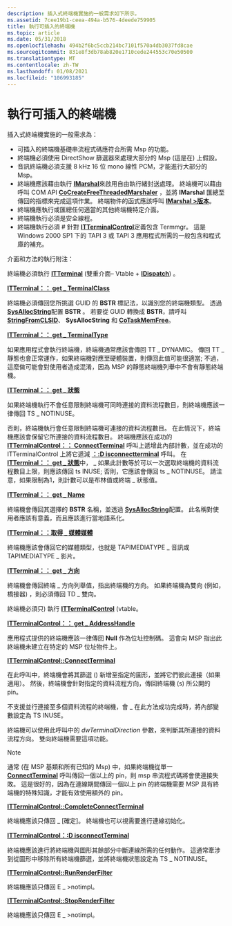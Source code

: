 ```yaml
---
description: 插入式終端機實施的一般需求如下所示。
ms.assetid: 7cee19b1-ceea-494a-b576-4deede759905
title: 執行可插入的終端機
ms.topic: article
ms.date: 05/31/2018
ms.openlocfilehash: 494b2f6bc5ccb214bc7101f570a4db3037fd8cae
ms.sourcegitcommit: 831e8f3db78ab820e1710cede244553c70e50500
ms.translationtype: MT
ms.contentlocale: zh-TW
ms.lasthandoff: 01/08/2021
ms.locfileid: "106993185"
---
```

# <a name="implementing-pluggable-terminals"></a>執行可插入的終端機

插入式終端機實施的一般需求為：

-   可插入的終端機基礎串流程式碼應符合所需 Msp 的功能。
-   終端機必須使用 DirectShow 篩選器來處理大部分的 Msp (這是在) 上假設。
-   音訊終端機必須支援 8 kHz 16 位 mono 線性 PCM，才能進行大部分的 Msp。
-   終端機應該藉由執行 [**IMarshal**](/windows/win32/api/objidlbase/nn-objidlbase-imarshal)來啟用自由執行緒封送處理。 終端機可以藉由呼叫 COM API [**CoCreateFreeThreadedMarshaler**](/windows/win32/api/combaseapi/nf-combaseapi-cocreatefreethreadedmarshaler) ，並將 **IMarshal** 匯總至傳回的指標來完成這項作業。 終端物件的函式應該呼叫 [**IMarshal >版本**](/windows/win32/api/unknwn/nf-unknwn-iunknown-release)。
-   終端機應執行或匯總任何適當的其他終端機特定介面。
-   終端機執行必須是安全線程。
-   終端機執行必須 \# 針對 [**ITTerminalControl**](/windows/desktop/api/Termmgr/nn-termmgr-itterminalcontrol)定義包含 Termmgr。 這是 Windows 2000 SP1 下的 TAPI 3 或 TAPI 3 應用程式所需的一般包含和程式庫的補充。

介面和方法的執行附注：

終端機必須執行 [**ITTerminal**](/windows/win32/api/tapi3if/nn-tapi3if-itterminal) (雙重介面– Vtable + [**IDispatch**](/windows/win32/api/oaidl/nn-oaidl-idispatch)) 。

[**ITTerminal：： get \_ TerminalClass**](/windows/win32/api/tapi3if/nf-tapi3if-itterminal-get_terminalclass)

終端機必須傳回您所挑選 GUID 的 **BSTR** 標記法，以識別您的終端機類型。 透過 [**SysAllocString**](/windows/win32/api/oleauto/nf-oleauto-sysallocstring)配置 **BSTR** 。 若要從 GUID 轉換成 **BSTR**，請呼叫 [**StringFromCLSID**](/windows/win32/api/combaseapi/nf-combaseapi-stringfromclsid)、 **SysAllocString** 和 [**CoTaskMemFree**](/windows/win32/api/combaseapi/nf-combaseapi-cotaskmemfree)。

[**ITTerminal：： get \_ TerminalType**](/windows/win32/api/tapi3if/nf-tapi3if-itterminal-get_terminaltype)

如果應用程式會執行終端機，終端機通常應該會傳回 TT \_ DYNAMIC。 傳回 TT \_ 靜態也會正常運作，如果終端機對應至硬體裝置，則傳回此值可能很適當; 不過，這麼做可能會對使用者造成混淆，因為 MSP 的靜態終端機列舉中不會有靜態終端機。

[**ITTerminal：： get \_ 狀態**](/windows/win32/api/tapi3if/nf-tapi3if-itterminal-get_state)

如果終端機執行不會任意限制終端機可同時連接的資料流程數目，則終端機應該一律傳回 TS \_ NOTINUSE。

否則，終端機執行會任意限制終端機可連接的資料流程數目。 在此情況下，終端機應該會保留它所連接的資料流程數目。 終端機應該在成功的 [**ITTerminalControl：： ConnectTerminal**](/windows/desktop/api/Termmgr/nf-termmgr-itterminalcontrol-connectterminal) 呼叫上遞增此內部計數，並在成功的 ITTerminalControl 上將它遞減 [**：:D isconnectterminal**](/windows/desktop/api/Termmgr/nf-termmgr-itterminalcontrol-disconnectterminal) 呼叫。 在 [**ITTerminal：： get \_ 狀態**](/windows/win32/api/tapi3if/nf-tapi3if-itterminal-get_state)中， \_ 如果此計數等於可以一次選取終端機的資料流程數目上限，則應該傳回 ts INUSE; 否則，它應該會傳回 ts \_ NOTINUSE。 請注意，如果限制為1，則計數可以是布林值或終端 \_ 狀態值。

[**ITTerminal：： get \_ Name**](/windows/win32/api/tapi3if/nf-tapi3if-itterminal-get_name)

終端機會傳回其選擇的 **BSTR** 名稱，並透過 [**SysAllocString**](/windows/win32/api/oleauto/nf-oleauto-sysallocstring)配置。 此名稱對使用者應該有意義，而且應該進行當地語系化。

[**ITTerminal：：取得 \_ 媒體媒體**](/windows/win32/api/tapi3if/nf-tapi3if-itterminal-get_mediatype)

終端機應該會傳回它的媒體類型，也就是 TAPIMEDIATYPE \_ 音訊或 TAPIMEDIATYPE \_ 影片。

[**ITTerminal：： get \_ 方向**](/windows/win32/api/tapi3if/nf-tapi3if-itterminal-get_direction)

終端機會傳回終端 \_ 方向列舉值，指出終端機的方向。 如果終端機為雙向 (例如，橋接器) ，則必須傳回 TD \_ 雙向。

終端機必須只) 執行 [**ITTerminalControl**](/windows/desktop/api/Termmgr/nn-termmgr-itterminalcontrol) (vtable。

[**ITTerminalControl：： get \_ AddressHandle**](/windows/desktop/api/Termmgr/nf-termmgr-itterminalcontrol-get_addresshandle)

應用程式提供的終端機應該一律傳回 **Null** 作為位址控制碼。 這會向 MSP 指出此終端機未建立在特定的 MSP 位址物件上。

[**ITTerminalControl::ConnectTerminal**](/windows/desktop/api/Termmgr/nf-termmgr-itterminalcontrol-connectterminal)

在此呼叫中，終端機會將其篩選 () 新增至指定的圖形，並將它們彼此連接（如果適用）。 然後，終端機會針對指定的資料流程方向，傳回終端機 (s) 所公開的 pin。

不支援並行連接至多個資料流程的終端機，會 \_ 在此方法成功完成時，將內部變數設定為 TS INUSE。

終端機可以使用此呼叫中的 *dwTerminalDirection* 參數，來判斷其所連接的資料流程方向。 雙向終端機需要這項功能。

> [!Note]  
> 通常 (在 MSP 基類和所有已知的 Msp) 中，如果終端機從單一 [**ConnectTerminal**](/windows/desktop/api/Termmgr/nf-termmgr-itterminalcontrol-connectterminal) 呼叫傳回一個以上的 pin，則 msp 串流程式碼將會使連接失敗。 這是很好的，因為在連線期間傳回一個以上 pin 的終端機需要 MSP 具有終端機的特殊知識，才能有效使用額外的 pin。

 

[**ITTerminalControl::CompleteConnectTerminal**](/windows/desktop/api/Termmgr/nf-termmgr-itterminalcontrol-completeconnectterminal)

終端機應該只傳回 \_ [確定]。 終端機也可以視需要進行連線初始化。

[**ITTerminalControl：:D isconnectTerminal**](/windows/desktop/api/Termmgr/nf-termmgr-itterminalcontrol-disconnectterminal)

終端機應該進行將終端機與圖形其餘部分中斷連線所需的任何動作。 這通常牽涉到從圖形中移除所有終端機篩選，並將終端機狀態設定為 TS \_ NOTINUSE。

[**ITTerminalControl::RunRenderFilter**](/windows/desktop/api/Termmgr/nf-termmgr-itterminalcontrol-runrenderfilter)

終端機應該只傳回 E \_ >notimpl。

[**ITTerminalControl::StopRenderFilter**](/windows/desktop/api/Termmgr/nf-termmgr-itterminalcontrol-stoprenderfilter)

終端機應該只傳回 E \_ >notimpl。

 

 
